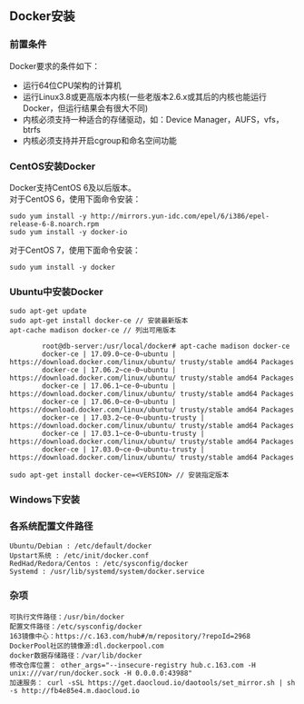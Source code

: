 ## Docker安装

### 前置条件

Docker要求的条件如下：

- 运行64位CPU架构的计算机
- 运行Linux3.8或更高版本内核(一些老版本2.6.x或其后的内核也能运行Docker，但运行结果会有很大不同)
- 内核必须支持一种适合的存储驱动，如：Device Manager，AUFS，vfs，btrfs
- 内核必须支持并开启cgroup和命名空间功能

### CentOS安装Docker

Docker支持CentOS 6及以后版本。  
对于CentOS 6，使用下面命令安装：

	sudo yum install -y http://mirrors.yun-idc.com/epel/6/i386/epel-release-6-8.noarch.rpm
	sudo yum install -y docker-io	

对于CentOS 7，使用下面命令安装：

	sudo yum install -y docker


### Ubuntu中安装Docker

	sudo apt-get update
	sudo apt-get install docker-ce // 安装最新版本
	apt-cache madison docker-ce // 列出可用版本
	
			root@db-server:/usr/local/docker# apt-cache madison docker-ce
			docker-ce | 17.09.0~ce-0~ubuntu | https://download.docker.com/linux/ubuntu/ trusty/stable amd64 Packages
			docker-ce | 17.06.2~ce-0~ubuntu | https://download.docker.com/linux/ubuntu/ trusty/stable amd64 Packages
			docker-ce | 17.06.1~ce-0~ubuntu | https://download.docker.com/linux/ubuntu/ trusty/stable amd64 Packages
			docker-ce | 17.06.0~ce-0~ubuntu | https://download.docker.com/linux/ubuntu/ trusty/stable amd64 Packages
			docker-ce | 17.03.2~ce-0~ubuntu-trusty | https://download.docker.com/linux/ubuntu/ trusty/stable amd64 Packages
			docker-ce | 17.03.1~ce-0~ubuntu-trusty | https://download.docker.com/linux/ubuntu/ trusty/stable amd64 Packages
			docker-ce | 17.03.0~ce-0~ubuntu-trusty | https://download.docker.com/linux/ubuntu/ trusty/stable amd64 Packages

	sudo apt-get install docker-ce=<VERSION> // 安装指定版本


### Windows下安装




### 各系统配置文件路径

	Ubuntu/Debian : /etc/default/docker
	Upstart系统 : /etc/init/docker.conf
	RedHad/Redora/Centos : /etc/sysconfig/docker
	Systemd : /usr/lib/systemd/system/docker.service


### 杂项

	可执行文件路径：/usr/bin/docker   
	配置文件路径：/etc/sysconfig/docker   
	163镜像中心：https://c.163.com/hub#/m/repository/?repoId=2968  
	DockerPool社区的镜像源:dl.dockerpool.com
	docker数据存储路径：/var/lib/docker  
	修改仓库位置： other_args="--insecure-registry hub.c.163.com -H unix:///var/run/docker.sock -H 0.0.0.0:43988"  
	加速服务： curl -sSL https://get.daocloud.io/daotools/set_mirror.sh | sh -s http://fb4e85e4.m.daocloud.io




